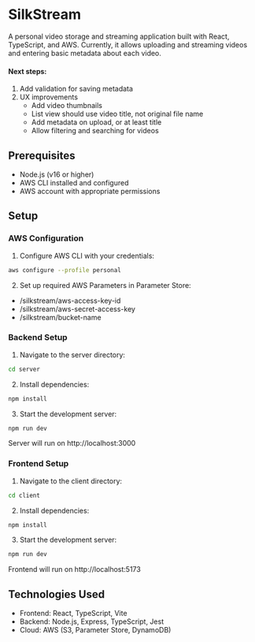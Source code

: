 # SilkStream

A personal video storage and streaming application built with React, TypeScript, and AWS. Currently, it allows uploading and streaming videos and entering basic metadata about each video.

#### Next steps:

1. Add validation for saving metadata
2. UX improvements
   - Add video thumbnails
   - List view should use video title, not original file name
   - Add metadata on upload, or at least title
   - Allow filtering and searching for videos

## Prerequisites

- Node.js (v16 or higher)
- AWS CLI installed and configured
- AWS account with appropriate permissions

## Setup

### AWS Configuration

1. Configure AWS CLI with your credentials:

```bash
aws configure --profile personal
```

2. Set up required AWS Parameters in Parameter Store:

- /silkstream/aws-access-key-id
- /silkstream/aws-secret-access-key
- /silkstream/bucket-name

### Backend Setup

1. Navigate to the server directory:

```bash
cd server
```

2. Install dependencies:

```bash
npm install
```

3. Start the development server:

```bash
npm run dev
```

Server will run on http://localhost:3000

### Frontend Setup

1. Navigate to the client directory:

```bash
cd client
```

2. Install dependencies:

```bash
npm install
```

3. Start the development server:

```bash
npm run dev
```

Frontend will run on http://localhost:5173

## Technologies Used

- Frontend: React, TypeScript, Vite
- Backend: Node.js, Express, TypeScript, Jest
- Cloud: AWS (S3, Parameter Store, DynamoDB)
